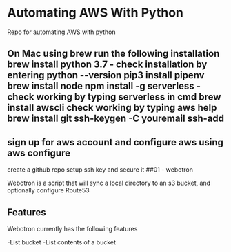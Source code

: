 # Automating AWS With Python

Repo for automating AWS with python

On Mac using brew run the following installation
brew install python 3.7 - check installation by entering python --version
pip3 install pipenv
brew install node
npm install -g serverless - check working by typing serverless in cmd
brew install awscli check working by typing aws help
brew install git
ssh-keygen -C youremail
ssh-add
----
sign up for aws account and configure aws using aws configure
----
create a github repo
setup ssh key and secure it
##01 - webotron

Webotron is a script that will sync a local directory to an s3 bucket, and optionally configure Route53

## Features

Webotron currently has the following features

-List bucket
-List contents of a bucket
